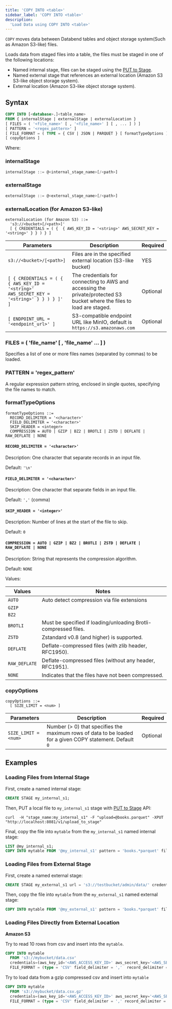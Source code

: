 ```yaml
---
title: 'COPY INTO <table>'
sidebar_label: 'COPY INTO <table>'
description:
  'Load Data using COPY INTO <table>'
---
```


`COPY` moves data between Databend tables and object storage system(Such as Amazon S3-like) files.

Loads data from staged files into a table, the files must be staged in one of the following locations:

* Named internal stage, files can be staged using the [PUT to Stage](../../00-api/10-put-to-stage.md).
* Named external stage that references an external location (Amazon S3 S3-like object storage system).
* External location (Amazon S3-like object storage system).

## Syntax

```sql
COPY INTO [<database>.]<table_name>
FROM { internalStage | externalStage | externalLocation }
[ FILES = ( '<file_name>' [ , '<file_name>' ] [ , ... ] ) ]
[ PATTERN = '<regex_pattern>' ]
[ FILE_FORMAT = ( TYPE = { CSV | JSON | PARQUET } [ formatTypeOptions ] } ) ]
[ copyOptions ]
```

Where:

### internalStage

```sql
internalStage ::= @<internal_stage_name>[/<path>]
```

### externalStage

```sql
externalStage ::= @<external_stage_name>[/<path>]
```

### externalLocation (for Amazon S3-like)

```
externalLocation (for Amazon S3) ::=
  's3://<bucket>[/<path>]'
  [ { CREDENTIALS = ( {  { AWS_KEY_ID = '<string>' AWS_SECRET_KEY = '<string>' } } ) } ]
```

| Parameters                                                                                  | Description                                                                                                             | Required  |
|---------------------------------------------------------------------------------------------|-------------------------------------------------------------------------------------------------------------------------|-----------|
| `s3://<bucket>/[<path>]`                                                                    | Files are in the specified external location (S3-like bucket)                                                           | YES       |
| `[ { CREDENTIALS = ( {  { AWS_KEY_ID = '<string>' AWS_SECRET_KEY = '<string>' } } ) } ]' ]` | The credentials for connecting to AWS and accessing the private/protected S3 bucket where the files to load are staged. | Optional  |
| `[ ENDPOINT_URL = '<endpoint_url>' ]`                                                       | S3-compatible endpoint URL like MinIO, default is `https://s3.amazonaws.com`                                            |  Optional |

### FILES = ( 'file_name' [ , 'file_name' ... ] )

Specifies a list of one or more files names (separated by commas) to be loaded.

### PATTERN = 'regex_pattern'

A regular expression pattern string, enclosed in single quotes, specifying the file names to match.

### formatTypeOptions

```
formatTypeOptions ::=
  RECORD_DELIMITER = '<character>' 
  FIELD_DELIMITER = '<character>' 
  SKIP_HEADER = <integer>
  COMPRESSION = AUTO | GZIP | BZ2 | BROTLI | ZSTD | DEFLATE | RAW_DEFLATE | NONE
```

#### `RECORD_DELIMITER = '<character>'`

Description: One character that separate records in an input file.

Default: `'\n'`

#### `FIELD_DELIMITER = '<character>'`

Description: One character that separate fields in an input file.

Default: `','` (comma)

#### `SKIP_HEADER = '<integer>'`

Description: Number of lines at the start of the file to skip.

Default: `0`

#### `COMPRESSION = AUTO | GZIP | BZ2 | BROTLI | ZSTD | DEFLATE | RAW_DEFLATE | NONE`

Description: String that represents the compression algorithm.

Default: `NONE`

Values:

| Values        | Notes                                                           | 
|---------------|-----------------------------------------------------------------|
| `AUTO`        | Auto detect compression via file extensions                     |
| `GZIP`        |                                                                 |
| `BZ2`         |                                                                 |
| `BROTLI`      | Must be specified if loading/unloading Brotli-compressed files. |
| `ZSTD`        | Zstandard v0.8 (and higher) is supported.                       |
| `DEFLATE`     | Deflate-compressed files (with zlib header, RFC1950).           |
| `RAW_DEFLATE` | Deflate-compressed files (without any header, RFC1951).         |
| `NONE`        | Indicates that the files have not been compressed.              |

### copyOptions
```
copyOptions ::=
  [ SIZE_LIMIT = <num> ]
```

| Parameters  | Description | Required |
| ----------- | ----------- | --- |
| `SIZE_LIMIT = <num>` | Number (> 0) that specifies the maximum rows of data to be loaded for a given COPY statement. Default `0` | Optional |

## Examples

### Loading Files from Internal Stage

First, create a named internal stage:

```sql
CREATE STAGE my_internal_s1;
```

Then, PUT a local file to `my_internal_s1` stage with [PUT to Stage](../../00-api/10-put-to-stage.md) API:

```shell
curl  -H "stage_name:my_internal_s1" -F "upload=@books.parquet" -XPUT "http://localhost:8081/v1/upload_to_stage"
```

Final, copy the file into `mytable` from the `my_internal_s1` named internal stage:

```sql
LIST @my_internal_s1;
COPY INTO mytable FROM '@my_internal_s1' pattern = 'books.*parquet' file_format = (type = 'PARQUET');
```

### Loading Files from External Stage

First, create a named external stage:

```sql
CREATE STAGE my_external_s1 url = 's3://testbucket/admin/data/' credentials=(aws_key_id='minioadmin' aws_secret_key='minioadmin');
```

Then, copy the file into `mytable` from the `my_external_s1` named external stage:

```sql
COPY INTO mytable FROM '@my_external_s1' pattern = 'books.*parquet' file_format = (type = 'PARQUET');
```

### Loading Files Directly from External Location

**Amazon S3**

Try to read 10 rows from csv and insert into the `mytable`.

```sql
COPY INTO mytable
  FROM 's3://mybucket/data.csv'
  credentials=(aws_key_id='<AWS_ACCESS_KEY_ID>' aws_secret_key='<AWS_SECRET_ACCESS_KEY>')
  FILE_FORMAT = (type = 'CSV' field_delimiter = ','  record_delimiter = '\n' skip_header = 1) size_limit=10;
```

Try to load data from a gzip compressed csv and insert into `mytable`

```sql
COPY INTO mytable
  FROM 's3://mybucket/data.csv.gz'
  credentials=(aws_key_id='<AWS_ACCESS_KEY_ID>' aws_secret_key='<AWS_SECRET_ACCESS_KEY>')
  FILE_FORMAT = (type = 'CSV' field_delimiter = ',' record_delimiter = '\n' skip_header = 1 compression = GZIP) size_limit=10;
```
